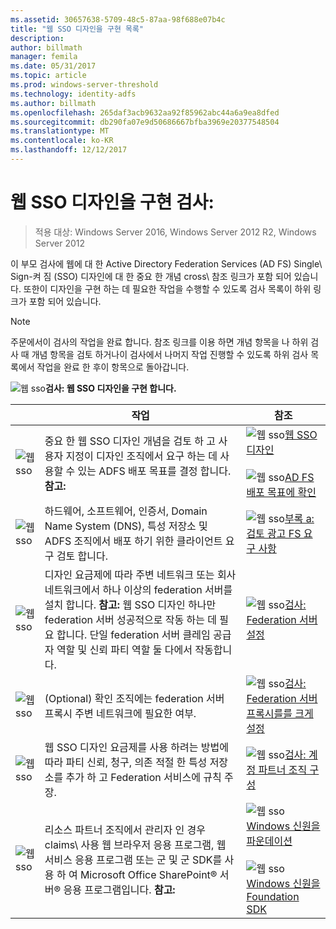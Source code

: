 ```yaml
---
ms.assetid: 30657638-5709-48c5-87aa-98f688e07b4c
title: "웹 SSO 디자인을 구현 목록"
description: 
author: billmath
manager: femila
ms.date: 05/31/2017
ms.topic: article
ms.prod: windows-server-threshold
ms.technology: identity-adfs
ms.author: billmath
ms.openlocfilehash: 265daf3acb9632aa92f85962abc44a6a9ea8dfed
ms.sourcegitcommit: db290fa07e9d50686667bfba3969e20377548504
ms.translationtype: MT
ms.contentlocale: ko-KR
ms.lasthandoff: 12/12/2017
---
```

# <a name="checklist-implementing-a-web-sso-design"></a>웹 SSO 디자인을 구현 검사:

>적용 대상: Windows Server 2016, Windows Server 2012 R2, Windows Server 2012

이 부모 검사에 웹에 대 한 Active Directory Federation Services \(AD FS\) Single\ Sign\-켜 짐 \(SSO\) 디자인에 대 한 중요 한 개념 cross\ 참조 링크가 포함 되어 있습니다. 또한이 디자인을 구현 하는 데 필요한 작업을 수행할 수 있도록 검사 목록이 하위 링크가 포함 되어 있습니다.  
  
> [!NOTE]  
> 주문에서이 검사의 작업을 완료 합니다. 참조 링크를 이용 하면 개념 항목을 나 하위 검사 때 개념 항목을 검토 하거나이 검사에서 나머지 작업 진행할 수 있도록 하위 검사 목록에서 작업을 완료 한 후이 항목으로 돌아갑니다.  
  
![웹 sso](media/2b05dce3-938f-4168-9b8f-1f4398cbdb9b.gif)**검사: 웹 SSO 디자인을 구현 합니다.**  
  
||작업|참조|  
|-|--------|-------------|  
|![웹 sso](media/icon_checkboxo.gif)|중요 한 웹 SSO 디자인 개념을 검토 하 고 사용자 지정이 디자인 조직에서 요구 하는 데 사용할 수 있는 ADFS 배포 목표를 결정 합니다. **참고:**|![웹 sso](media/faa393df-4856-4431-9eda-4f4e5be72a90.gif)[웹 SSO 디자인](https://technet.microsoft.com/library/dd807033.aspx)<br /><br />![웹 sso](media/faa393df-4856-4431-9eda-4f4e5be72a90.gif)[AD FS 배포 목표에 확인](https://technet.microsoft.com/library/dd807053.aspx)|  
|![웹 sso](media/icon_checkboxo.gif)|하드웨어, 소프트웨어, 인증서, Domain Name System \(DNS\), 특성 저장소 및 ADFS 조직에서 배포 하기 위한 클라이언트 요구 검토 합니다.|![웹 sso](media/faa393df-4856-4431-9eda-4f4e5be72a90.gif)[부록 a: 검토 광고 FS 요구 사항](https://technet.microsoft.com/library/ff678034.aspx)|  
|![웹 sso](media/icon_checkboxo.gif)|디자인 요금제에 따라 주변 네트워크 또는 회사 네트워크에서 하나 이상의 federation 서버를 설치 합니다. **참고:** 웹 SSO 디자인 하나만 federation 서버 성공적으로 작동 하는 데 필요 합니다. 단일 federation 서버 클레임 공급자 역할 및 신뢰 파티 역할 둘 다에서 작동합니다.|![웹 sso](media/bc6cea1a-1c6c-4124-8c8f-1df5adfe8c88.gif)[검사: Federation 서버 설정](Checklist--Setting-Up-a-Federation-Server.md)|  
|![웹 sso](media/icon_checkboxo.gif)|\(Optional\) 확인 조직에는 federation 서버 프록시 주변 네트워크에 필요한 여부.|![웹 sso](media/bc6cea1a-1c6c-4124-8c8f-1df5adfe8c88.gif)[검사: Federation 서버 프록시를를 크게 설정](Checklist--Setting-Up-a-Federation-Server-Proxy.md)|  
|![웹 sso](media/icon_checkboxo.gif)|웹 SSO 디자인 요금제를 사용 하려는 방법에 따라 파티 신뢰, 청구, 의존 적절 한 특성 저장소를 추가 하 고 Federation 서비스에 규칙 주장.|![웹 sso](media/bc6cea1a-1c6c-4124-8c8f-1df5adfe8c88.gif)[검사: 계정 파트너 조직 구성](Checklist--Configuring-the-Account-Partner-Organization.md)|  
|![웹 sso](media/icon_checkboxo.gif)|리소스 파트너 조직에서 관리자 인 경우 claims\ 사용 웹 브라우저 응용 프로그램, 웹 서비스 응용 프로그램 또는 군 및 군 SDK를 사용 하 여 Microsoft Office SharePoint® 서버® 응용 프로그램입니다. **참고:**|![웹 sso](media/faa393df-4856-4431-9eda-4f4e5be72a90.gif)[Windows 신원을 파운데이션](https://go.microsoft.com/fwlink/?LinkId=122266)<br /><br />![웹 sso](media/faa393df-4856-4431-9eda-4f4e5be72a90.gif)[Windows 신원을 Foundation SDK](https://go.microsoft.com/fwlink/?LinkId=122266)| 
